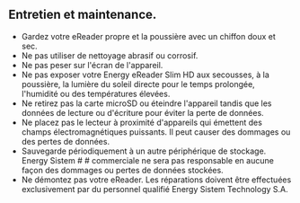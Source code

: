 ## Entretien et maintenance.

- Gardez votre eReader propre et la poussière avec un chiffon doux et sec.
- Ne pas utiliser de nettoyage abrasif ou corrosif.
- Ne pas peser sur l'écran de l'appareil.
- Ne pas exposer votre Energy eReader Slim HD aux secousses, à la poussière, la lumière du soleil directe pour le temps prolongée, l'humidité ou des températures élevées.
- Ne retirez pas la carte microSD ou éteindre l'appareil tandis que les données de lecture ou d'écriture pour éviter la perte de données.
- Ne placez pas le lecteur à proximité d'appareils qui émettent des champs électromagnétiques puissants. Il peut causer des dommages ou des pertes de données.
- Sauvegarde périodiquement à un autre périphérique de stockage. Energy Sistem # # commerciale ne sera pas responsable en aucune façon des dommages ou pertes de données stockées.
- Ne démontez pas votre eReader. Les réparations doivent être effectuées exclusivement par du personnel qualifié Energy Sistem Technology S.A.

